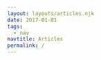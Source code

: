 ```yaml
---
layout: layouts/articles.njk
date: 2017-01-01
tags: 
  - nav 
navtitle: Articles 
permalink: /
---
```

